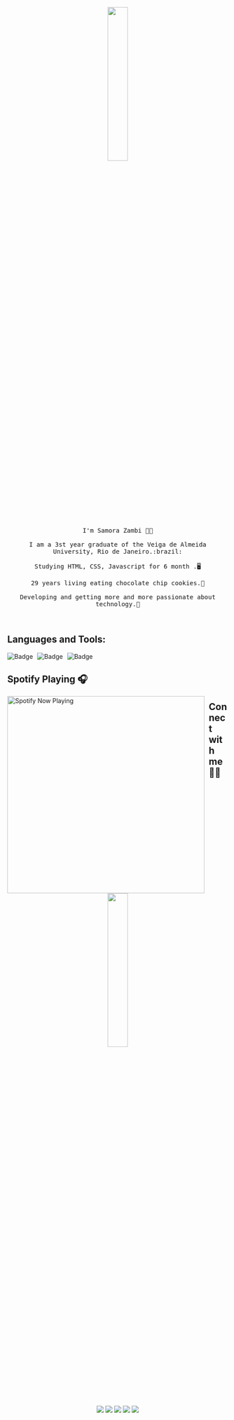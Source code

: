 <p align="center">
  <img src="https://media.giphy.com/media/MeJgB3yMMwIaHmKD4z/giphy.gif" width="30%">
  <br><br>
  <samp>
    I'm Samora Zambi ✊🏿
    <br><br>
    I am a 3st year graduate of the Veiga de Almeida University, Rio de Janeiro.:brazil:
    <br><br>
    Studying HTML, CSS, Javascript for 6 month .🖥️
    <br><br>
    29 years living eating chocolate chip cookies.🍪
    <br><br>
    Developing and getting more and more passionate about technology.💜
  </samp>
</p>

<br>

 ##  Languages and Tools:
  <p align="center" > <img alt="Badge" style="float: left; margin-right: 10px;"  src="https://img.shields.io/badge/html5%20-%23E34F26.svg?&style=for-the-badge&logo=html5&logoColor=white"/>    <img alt="Badge" style="float: left; margin-right: 10px;"  src="https://img.shields.io/badge/css3%20-%231572B6.svg?&style=for-the-badge&logo=css3&logoColor=white"/>      <img alt="Badge" style="float: left; margin-right: 10px;"  src="https://img.shields.io/badge/javascript%20-%23323330.svg?&style=for-the-badge&logo=javascript&logoColor=%23F7DF1E"/>   
  </p> 
<br>

## Spotify Playing 🎧

  
[<img src="https://spotify-now-playing.satyu.vercel.app/api/spotify-playing" alt="Spotify Now Playing" width="450" style="float: left ; margin-right:10px ;" />](https://open.spotify.com/user/12152190147)

## Connect with me 🤝🏾

<p align="center">
  <img src="https://media.giphy.com/media/xWcTtMwGlD8Bi/giphy.gif" width="30%"> 
<br>

<img src="https://img.shields.io/badge/vulcaum2@gmail.com-%23D14836.svg?&style=for-the-badge&logo=gmail&logoColor=white" href="vulcaum2@gmail.com">   
<a  href="https://www.instagram.com/samora_zueira/"><img src="https://img.shields.io/badge/@samora_zueira-%23E4405F.svg?&style=for-the-badge&logo=instagram&logoColor=white"></a>
<a href="https://www.linkedin.com"><img src="https://img.shields.io/badge/Samora Zambi-%230077B5.svg?&style=for-the-badge&logo=linkedin&logoColor=white" ></a>
<a href="https://twitter.com/Samorinh_A"><img src="https://img.shields.io/badge/Samorinh.A-%231DA1F2.svg?&style=for-the-badge&logo=twitter&logoColor=white" /></a>
<a href="https://steamcommunity.com/profiles/76561198083767478"><img src="https://img.shields.io/badge/Steam-%23000000.svg?&style=for-the-badge&logo=steam&logoColor=white" /></a>
</p>
